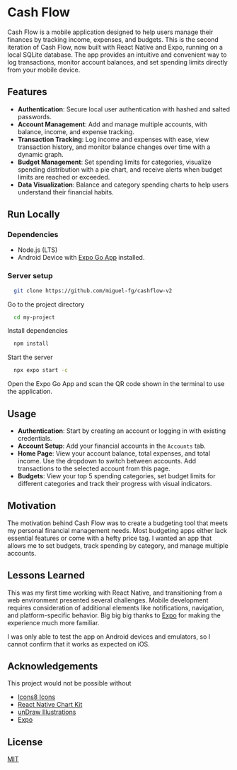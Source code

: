# Cash Flow

Cash Flow is a mobile application designed to help users manage their finances by tracking income, expenses, and budgets. This is the second iteration of Cash Flow, now built with React Native and Expo, running on a local SQLite database. The app provides an intuitive and convenient way to log transactions, monitor account balances, and set spending limits directly from your mobile device.


## Features

- **Authentication**: Secure local user authentication with hashed and salted passwords.
- **Account Management**: Add and manage multiple accounts, with balance, income, and expense tracking.
- **Transaction Tracking**: Log income and expenses with ease, view transaction history, and monitor balance changes over time with a dynamic graph.
- **Budget Management**: Set spending limits for categories, visualize spending distribution with a pie chart, and receive alerts when budget limits are reached or exceeded.
- **Data Visualization**: Balance and category spending charts to help users understand their financial habits.


## Run Locally

### Dependencies

- Node.js (LTS)
- Android Device with [Expo Go App](https://play.google.com/store/apps/details?id=host.exp.exponent&referrer=docs) installed.

### Server setup

```bash
  git clone https://github.com/miguel-fg/cashflow-v2
```

Go to the project directory

```bash
  cd my-project
```

Install dependencies

```bash
  npm install
```

Start the server

```bash
  npx expo start -c
```

Open the Expo Go App and scan the QR code shown in the terminal to  use the application.


## Usage

- **Authentication**: Start by creating an account or logging in with existing credentials. 
- **Account Setup**: Add your financial accounts in the `Accounts` tab.
- **Home Page**: View your account balance, total expenses, and total income. Use the dropdown to switch between accounts. Add transactions to the selected account from this page.
- **Budgets**: View your top 5 spending categories, set budget limits for different categories and track their progress with visual indicators.
## Motivation

The motivation behind Cash Flow was to create a budgeting tool that meets my personal financial management needs. Most budgeting apps either lack essential features or come with a hefty price tag. I wanted an app that allows me to set budgets, track spending by category, and manage multiple accounts.
## Lessons Learned

This was my first time working with React Native, and transitioning from a web environment presented several challenges. Mobile development requires consideration of additional elements like notifications, navigation, and platform-specific behavior. Big big big thanks to [Expo](https://expo.dev) for making the experience much more familiar. 

I was only able to test the app on Android devices and emulators, so I cannot confirm that it works as expected on iOS.


## Acknowledgements

This project would not be possible without 

 - [Icons8 Icons](https://icons8.com)
 - [React Native Chart Kit](https://github.com/indiespirit/react-native-chart-kit)
 - [unDraw Illustrations](https://undraw.co)
 - [Expo](https://expo.dev)


## License

[MIT](https://choosealicense.com/licenses/mit/)
